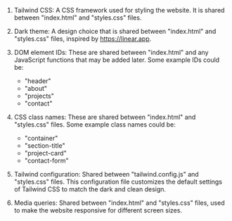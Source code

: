 1. Tailwind CSS: A CSS framework used for styling the website. It is shared between "index.html" and "styles.css" files.

2. Dark theme: A design choice that is shared between "index.html" and "styles.css" files, inspired by https://linear.app.

3. DOM element IDs: These are shared between "index.html" and any JavaScript functions that may be added later. Some example IDs could be:
   - "header"
   - "about"
   - "projects"
   - "contact"

4. CSS class names: These are shared between "index.html" and "styles.css" files. Some example class names could be:
   - "container"
   - "section-title"
   - "project-card"
   - "contact-form"

5. Tailwind configuration: Shared between "tailwind.config.js" and "styles.css" files. This configuration file customizes the default settings of Tailwind CSS to match the dark and clean design.

6. Media queries: Shared between "index.html" and "styles.css" files, used to make the website responsive for different screen sizes.